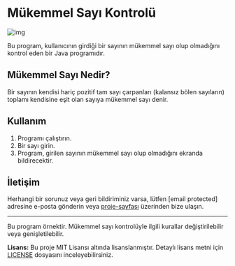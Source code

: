 # Mükemmel Sayı Kontrolü

![img](sayi.png)

Bu program, kullanıcının girdiği bir sayının mükemmel sayı olup olmadığını kontrol eden bir Java programıdır.

## Mükemmel Sayı Nedir?

Bir sayının kendisi hariç pozitif tam sayı çarpanları (kalansız bölen sayıların) toplamı kendisine eşit olan sayıya mükemmel sayı denir.

## Kullanım

1. Programı çalıştırın.
2. Bir sayı girin.
3. Program, girilen sayının mükemmel sayı olup olmadığını ekranda bildirecektir.

## İletişim

Herhangi bir sorunuz veya geri bildiriminiz varsa, lütfen [email protected] adresine e-posta gönderin veya [proje-sayfası](https://github.com/kullanici/proje) üzerinden bize ulaşın.

---

Bu program örnektir. Mükemmel sayı kontrolüyle ilgili kurallar değiştirilebilir veya genişletilebilir.

**Lisans:** Bu proje MIT Lisansı altında lisanslanmıştır. Detaylı lisans metni için [LICENSE](LICENSE) dosyasını inceleyebilirsiniz.
